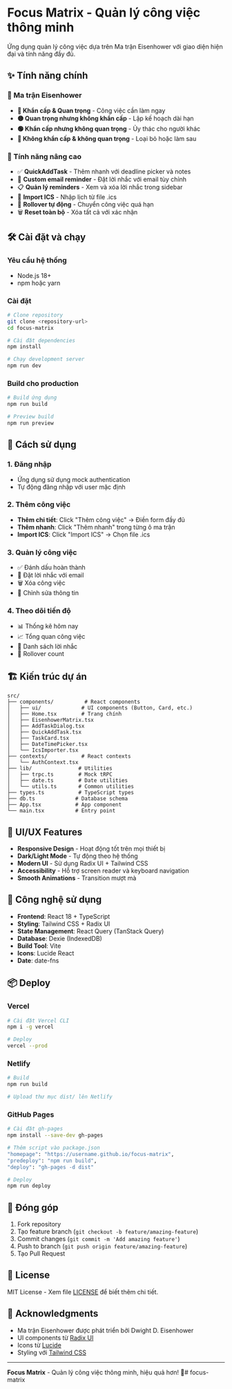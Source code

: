 # Focus Matrix - Quản lý công việc thông minh

Ứng dụng quản lý công việc dựa trên Ma trận Eisenhower với giao diện hiện đại và tính năng đầy đủ.

## ✨ Tính năng chính

### 🎯 Ma trận Eisenhower
- **🔴 Khẩn cấp & Quan trọng** - Công việc cần làm ngay
- **🟡 Quan trọng nhưng không khẩn cấp** - Lập kế hoạch dài hạn
- **🟢 Khẩn cấp nhưng không quan trọng** - Ủy thác cho người khác
- **🔵 Không khẩn cấp & không quan trọng** - Loại bỏ hoặc làm sau

### 🚀 Tính năng nâng cao
- ✅ **QuickAddTask** - Thêm nhanh với deadline picker và notes
- 📧 **Custom email reminder** - Đặt lời nhắc với email tùy chỉnh
- 📋 **Quản lý reminders** - Xem và xóa lời nhắc trong sidebar
- 📅 **Import ICS** - Nhập lịch từ file .ics
- 🔄 **Rollover tự động** - Chuyển công việc quá hạn
- 🗑️ **Reset toàn bộ** - Xóa tất cả với xác nhận

## 🛠️ Cài đặt và chạy

### Yêu cầu hệ thống
- Node.js 18+ 
- npm hoặc yarn

### Cài đặt
```bash
# Clone repository
git clone <repository-url>
cd focus-matrix

# Cài đặt dependencies
npm install

# Chạy development server
npm run dev
```

### Build cho production
```bash
# Build ứng dụng
npm run build

# Preview build
npm run preview
```

## 📱 Cách sử dụng

### 1. Đăng nhập
- Ứng dụng sử dụng mock authentication
- Tự động đăng nhập với user mặc định

### 2. Thêm công việc
- **Thêm chi tiết**: Click "Thêm công việc" → Điền form đầy đủ
- **Thêm nhanh**: Click "Thêm nhanh" trong từng ô ma trận
- **Import ICS**: Click "Import ICS" → Chọn file .ics

### 3. Quản lý công việc
- ✅ Đánh dấu hoàn thành
- 🔔 Đặt lời nhắc với email
- 🗑️ Xóa công việc
- 📝 Chỉnh sửa thông tin

### 4. Theo dõi tiến độ
- 📊 Thống kê hôm nay
- 📈 Tổng quan công việc
- 🔔 Danh sách lời nhắc
- 🔄 Rollover count

## 🏗️ Kiến trúc dự án

```
src/
├── components/          # React components
│   ├── ui/             # UI components (Button, Card, etc.)
│   ├── Home.tsx        # Trang chính
│   ├── EisenhowerMatrix.tsx
│   ├── AddTaskDialog.tsx
│   ├── QuickAddTask.tsx
│   ├── TaskCard.tsx
│   ├── DateTimePicker.tsx
│   └── IcsImporter.tsx
├── contexts/           # React contexts
│   └── AuthContext.tsx
├── lib/               # Utilities
│   ├── trpc.ts        # Mock tRPC
│   ├── date.ts        # Date utilities
│   └── utils.ts       # Common utilities
├── types.ts           # TypeScript types
├── db.ts             # Database schema
├── App.tsx           # App component
└── main.tsx          # Entry point
```

## 🎨 UI/UX Features

- **Responsive Design** - Hoạt động tốt trên mọi thiết bị
- **Dark/Light Mode** - Tự động theo hệ thống
- **Modern UI** - Sử dụng Radix UI + Tailwind CSS
- **Accessibility** - Hỗ trợ screen reader và keyboard navigation
- **Smooth Animations** - Transition mượt mà

## 🔧 Công nghệ sử dụng

- **Frontend**: React 18 + TypeScript
- **Styling**: Tailwind CSS + Radix UI
- **State Management**: React Query (TanStack Query)
- **Database**: Dexie (IndexedDB)
- **Build Tool**: Vite
- **Icons**: Lucide React
- **Date**: date-fns

## 📦 Deploy

### Vercel
```bash
# Cài đặt Vercel CLI
npm i -g vercel

# Deploy
vercel --prod
```

### Netlify
```bash
# Build
npm run build

# Upload thư mục dist/ lên Netlify
```

### GitHub Pages
```bash
# Cài đặt gh-pages
npm install --save-dev gh-pages

# Thêm script vào package.json
"homepage": "https://username.github.io/focus-matrix",
"predeploy": "npm run build",
"deploy": "gh-pages -d dist"

# Deploy
npm run deploy
```

## 🤝 Đóng góp

1. Fork repository
2. Tạo feature branch (`git checkout -b feature/amazing-feature`)
3. Commit changes (`git commit -m 'Add amazing feature'`)
4. Push to branch (`git push origin feature/amazing-feature`)
5. Tạo Pull Request

## 📄 License

MIT License - Xem file [LICENSE](LICENSE) để biết thêm chi tiết.

## 🙏 Acknowledgments

- Ma trận Eisenhower được phát triển bởi Dwight D. Eisenhower
- UI components từ [Radix UI](https://www.radix-ui.com/)
- Icons từ [Lucide](https://lucide.dev/)
- Styling với [Tailwind CSS](https://tailwindcss.com/)

---

**Focus Matrix** - Quản lý công việc thông minh, hiệu quả hơn! 🚀#   f o c u s - m a t r i x  
 